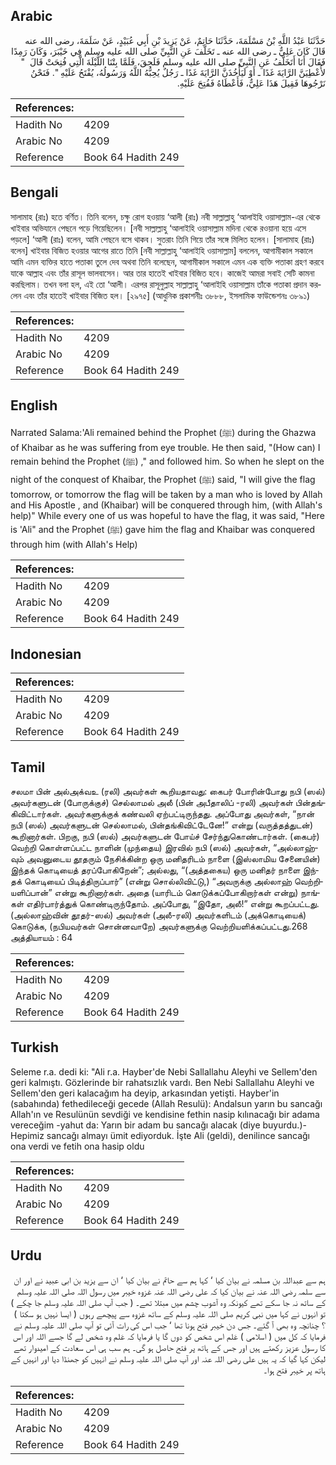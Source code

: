 ## Arabic


<div dir="rtl" lang="ar" style={{fontSize:'larger',backgroundColor:'#f8f9fa',padding:20}}>
حَدَّثَنَا عَبْدُ اللَّهِ بْنُ مَسْلَمَةَ، حَدَّثَنَا حَاتِمٌ، عَنْ يَزِيدَ بْنِ أَبِي عُبَيْدٍ، عَنْ سَلَمَةَ، رضى الله عنه قَالَ كَانَ عَلِيٌّ ـ رضى الله عنه ـ تَخَلَّفَ عَنِ النَّبِيِّ صلى الله عليه وسلم فِي خَيْبَرَ، وَكَانَ رَمِدًا فَقَالَ أَنَا أَتَخَلَّفُ عَنِ النَّبِيِّ صلى الله عليه وسلم فَلَحِقَ، فَلَمَّا بِتْنَا اللَّيْلَةَ الَّتِي فُتِحَتْ قَالَ ‏ "‏ لأُعْطِيَنَّ الرَّايَةَ غَدًا ـ أَوْ لَيَأْخُذَنَّ الرَّايَةَ غَدًا ـ رَجُلٌ يُحِبُّهُ اللَّهُ وَرَسُولُهُ، يُفْتَحُ عَلَيْهِ ‏"‏‏.‏ فَنَحْنُ نَرْجُوهَا فَقِيلَ هَذَا عَلِيٌّ، فَأَعْطَاهُ فَفُتِحَ عَلَيْهِ‏.‏
</div>
<div style={{backgroundColor:'#f8f9fa',padding:20, marginBottom: 10}}><table> <thead> <tr> <th>References:</th> <th></th> </tr> </thead> <tbody><tr><td>Hadith No</td><td>4209</td></tr><tr><td>Arabic No</td><td>4209</td></tr><tr><td>Reference</td><td>Book 64 Hadith 249</td></tr></tbody></table></div>

## Bengali


<div dir="ltr" lang="bn" style={{fontSize:'larger',backgroundColor:'#f8f9fa',padding:20}}>
সালামাহ (রাঃ) হতে বর্ণিত। তিনি বলেন, চক্ষু রোগ হওয়ায় ‘আলী (রাঃ) নবী সাল্লাল্লাহু ‘আলাইহি ওয়াসাল্লাম-এর থেকে খাইবার অভিযানে পেছনে পড়ে গিয়েছিলেন। [নবী সাল্লাল্লাহু ‘আলাইহি ওয়াসাল্লাম মদিনা থেকে রওয়ানা হয়ে এসে পড়লে] ‘আলী (রাঃ) বলেন, আমি পেছনে বসে থাকব। সুতরাং তিনি গিয়ে তাঁর সঙ্গে মিলিত হলেন। [সালামাহ (রাঃ) বলেন] খাইবার বিজিত হওয়ার আগের রাতে তিনি [নবী সাল্লাল্লাহু ‘আলাইহি ওয়াসাল্লাম] বললেন, আগামীকাল সকালে আমি এমন ব্যক্তির হাতে পতাকা তুলে দেব অথবা তিনি বলেছেন, আগামীকাল সকালে এমন এক ব্যক্তি পতাকা গ্রহণ করবে যাকে আল্লাহ এবং তাঁর রাসূল ভালবাসেন। আর তার হাতেই খাইবার বিজিত হবে। কাজেই আমরা সবাই সেটি কামনা করছিলাম। তখন বলা হল, এই তো ‘আলী। এরপর রাসূলুল্লাহ সাল্লাল্লাহু ‘আলাইহি ওয়াসাল্লাম তাঁকে পতাকা প্রদান করলেন এবং তাঁর হাতেই খাইবার বিজিত হল। [২৯৭৫] (আধুনিক প্রকাশনীঃ ৩৮৮৮, ইসলামিক ফাউন্ডেশনঃ ৩৮৯১)
</div>
<div style={{backgroundColor:'#f8f9fa',padding:20, marginBottom: 10}}><table> <thead> <tr> <th>References:</th> <th></th> </tr> </thead> <tbody><tr><td>Hadith No</td><td>4209</td></tr><tr><td>Arabic No</td><td>4209</td></tr><tr><td>Reference</td><td>Book 64 Hadith 249</td></tr></tbody></table></div>

## English


<div dir="ltr" lang="en" style={{fontSize:'larger',backgroundColor:'#f8f9fa',padding:20}}>
Narrated Salama:'Ali remained behind the Prophet (ﷺ) during the Ghazwa of Khaibar as he was suffering from eye trouble. He then said, "(How can) I remain behind the Prophet (ﷺ) ," and followed him. So when he slept on the night of the conquest of Khaibar, the Prophet (ﷺ) said, "I will give the flag tomorrow, or tomorrow the flag will be taken by a man who is loved by Allah and His Apostle , and (Khaibar) will be conquered through him, (with Allah's help)" While every one of us was hopeful to have the flag, it was said, "Here is 'Ali" and the Prophet (ﷺ) gave him the flag and Khaibar was conquered through him (with Allah's Help)
</div>
<div style={{backgroundColor:'#f8f9fa',padding:20, marginBottom: 10}}><table> <thead> <tr> <th>References:</th> <th></th> </tr> </thead> <tbody><tr><td>Hadith No</td><td>4209</td></tr><tr><td>Arabic No</td><td>4209</td></tr><tr><td>Reference</td><td>Book 64 Hadith 249</td></tr></tbody></table></div>

## Indonesian


<div dir="ltr" lang="id" style={{fontSize:'larger',backgroundColor:'#f8f9fa',padding:20}}>

</div>
<div style={{backgroundColor:'#f8f9fa',padding:20, marginBottom: 10}}><table> <thead> <tr> <th>References:</th> <th></th> </tr> </thead> <tbody><tr><td>Hadith No</td><td>4209</td></tr><tr><td>Arabic No</td><td>4209</td></tr><tr><td>Reference</td><td>Book 64 Hadith 249</td></tr></tbody></table></div>

## Tamil


<div dir="ltr" lang="ta" style={{fontSize:'larger',backgroundColor:'#f8f9fa',padding:20}}>
சலமா பின் அல்அக்வஉ (ரலி) அவர்கள் கூறியதாவது: கைபர் போரின்போது நபி (ஸல்) அவர்களுடன் (போருக்குச்) செல்லாமல் அலீ (பின் அபீதாலிப் -ரலி) அவர்கள் பின்தங்கிவிட்டார்கள். அவர்களுக்குக் கண்வலி ஏற்பட்டிருந்தது. அப்போது அவர்கள், “நான் நபி (ஸல்) அவர்களுடன் செல்லாமல், பின்தங்கிவிட்டேனே!” என்று (வருத்தத்துடன்) கூறினார்கள். பிறகு, நபி (ஸல்) அவர்களுடன் போய்ச் சேர்ந்துகொண்டார்கள். (கைபர்) வெற்றி கொள்ளப்பட்ட நாளின் (முந்தைய) இரவில் நபி (ஸல்) அவர்கள், “அல்லாஹ்வும் அவனுடைய தூதரும் நேசிக்கின்ற ஒரு மனிதரிடம் நாளை (இஸ்லாமிய சேனையின்) இந்தக் கொடியைத் தரப்போகிறேன்”; அல்லது, “(அத்தகைய) ஒரு மனிதர் நாளை இந்தக் கொடியைப் பிடித்திருப்பார்” (என்று சொல்லிவிட்டு,) “அவருக்கு அல்லாஹ் வெற்றியளிப்பான்” என்று கூறினார்கள். அதை (யாரிடம் கொடுக்கப்போகிறார்கள் என்று) நாங்கள் எதிர்பார்த்துக் கொண்டிருந்தோம். அப்போது, “இதோ, அலீ!” என்று கூறப்பட்டது. (அல்லாஹ்வின் தூதர்-ஸல்) அவர்கள் (அலீ-ரலி) அவர்களிடம் (அக்கொடியைக்) கொடுக்க, (நபியவர்கள் சொன்னவாறே) அவர்களுக்கு வெற்றியளிக்கப்பட்டது.268 அத்தியாயம் : 64
</div>
<div style={{backgroundColor:'#f8f9fa',padding:20, marginBottom: 10}}><table> <thead> <tr> <th>References:</th> <th></th> </tr> </thead> <tbody><tr><td>Hadith No</td><td>4209</td></tr><tr><td>Arabic No</td><td>4209</td></tr><tr><td>Reference</td><td>Book 64 Hadith 249</td></tr></tbody></table></div>

## Turkish


<div dir="ltr" lang="tr" style={{fontSize:'larger',backgroundColor:'#f8f9fa',padding:20}}>
Seleme r.a. dedi ki: "Ali r.a. Hayber'de Nebi Sallallahu Aleyhi ve Sellem'den geri kalmıştı. Gözlerinde bir rahatsızlık vardı. Ben Nebi Sallallahu Aleyhi ve Sellem'den geri kalacağım ha deyip, arkasından yetişti. Hayber'in (sabahında) fethedileceği gecede (Allah Resulü): Andalsun yarın bu sancağı Allah'ın ve Resulünün sevdiği ve kendisine fethin nasip kılınacağı bir adama vereceğim -yahut da: Yarın bir adam bu sancağı alacak (diye buyurdu.)- Hepimiz sancağı almayı ümit ediyorduk. İşte Ali (geldi), denilince sancağı ona verdi ve fetih ona hasip oldu
</div>
<div style={{backgroundColor:'#f8f9fa',padding:20, marginBottom: 10}}><table> <thead> <tr> <th>References:</th> <th></th> </tr> </thead> <tbody><tr><td>Hadith No</td><td>4209</td></tr><tr><td>Arabic No</td><td>4209</td></tr><tr><td>Reference</td><td>Book 64 Hadith 249</td></tr></tbody></table></div>

## Urdu


<div dir="rtl" lang="ur" style={{fontSize:'larger',backgroundColor:'#f8f9fa',padding:20}}>
ہم سے عبداللہ بن مسلمہ نے بیان کیا ‘ کہا ہم سے حاتم نے بیان کیا ‘ ان سے یزید بن ابی عبید نے اور ان سے سلمہ رضی اللہ عنہ نے بیان کیا کہ علی رضی اللہ عنہ غزوہ خیبر میں رسول اللہ صلی اللہ علیہ وسلم کے ساتھ نہ جا سکے تھے کیونکہ وہ آشوب چشم میں مبتلا تھے۔ ( جب آپ صلی اللہ علیہ وسلم جا چکے ) تو انہوں نے کہا میں نبی کریم صلی اللہ علیہ وسلم کے ساتھ غزوہ سے پیچھے رہوں ( ایسا نہیں ہو سکتا ) ؟ چنانچہ وہ بھی آ گئے۔ جس دن خیبر فتح ہونا تھا ‘ جب اس کی رات آئی تو آپ صلی اللہ علیہ وسلم نے فرمایا کہ کل میں ( اسلامی ) عَلم اس شخص کو دوں گا یا فرمایا کہ عَلم وہ شخص لے گا جسے اللہ اور اس کا رسول عزیز رکھتے ہیں اور جس کے ہاتھ پر فتح حاصل ہو گی۔ ہم سب ہی اس سعادت کے امیدوار تھے لیکن کہا گیا کہ یہ ہیں علی رضی اللہ عنہ اور آپ صلی اللہ علیہ وسلم نے انہیں کو جھنڈا دیا اور انہیں کے ہاتھ پر خیبر فتح ہوا۔
</div>
<div style={{backgroundColor:'#f8f9fa',padding:20, marginBottom: 10}}><table> <thead> <tr> <th>References:</th> <th></th> </tr> </thead> <tbody><tr><td>Hadith No</td><td>4209</td></tr><tr><td>Arabic No</td><td>4209</td></tr><tr><td>Reference</td><td>Book 64 Hadith 249</td></tr></tbody></table></div>